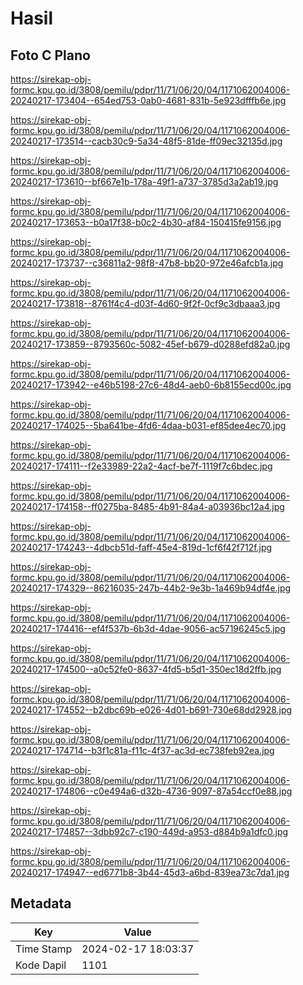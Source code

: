 # Hasil

## Foto C Plano

https://sirekap-obj-formc.kpu.go.id/3808/pemilu/pdpr/11/71/06/20/04/1171062004006-20240217-173404--654ed753-0ab0-4681-831b-5e923dfffb6e.jpg

https://sirekap-obj-formc.kpu.go.id/3808/pemilu/pdpr/11/71/06/20/04/1171062004006-20240217-173514--cacb30c9-5a34-48f5-81de-ff09ec32135d.jpg

https://sirekap-obj-formc.kpu.go.id/3808/pemilu/pdpr/11/71/06/20/04/1171062004006-20240217-173610--bf667e1b-178a-49f1-a737-3785d3a2ab19.jpg

https://sirekap-obj-formc.kpu.go.id/3808/pemilu/pdpr/11/71/06/20/04/1171062004006-20240217-173653--b0a17f38-b0c2-4b30-af84-150415fe9156.jpg

https://sirekap-obj-formc.kpu.go.id/3808/pemilu/pdpr/11/71/06/20/04/1171062004006-20240217-173737--c36811a2-98f8-47b8-bb20-972e46afcb1a.jpg

https://sirekap-obj-formc.kpu.go.id/3808/pemilu/pdpr/11/71/06/20/04/1171062004006-20240217-173818--8761f4c4-d03f-4d60-9f2f-0cf9c3dbaaa3.jpg

https://sirekap-obj-formc.kpu.go.id/3808/pemilu/pdpr/11/71/06/20/04/1171062004006-20240217-173859--8793560c-5082-45ef-b679-d0288efd82a0.jpg

https://sirekap-obj-formc.kpu.go.id/3808/pemilu/pdpr/11/71/06/20/04/1171062004006-20240217-173942--e46b5198-27c6-48d4-aeb0-6b8155ecd00c.jpg

https://sirekap-obj-formc.kpu.go.id/3808/pemilu/pdpr/11/71/06/20/04/1171062004006-20240217-174025--5ba641be-4fd6-4daa-b031-ef85dee4ec70.jpg

https://sirekap-obj-formc.kpu.go.id/3808/pemilu/pdpr/11/71/06/20/04/1171062004006-20240217-174111--f2e33989-22a2-4acf-be7f-1119f7c6bdec.jpg

https://sirekap-obj-formc.kpu.go.id/3808/pemilu/pdpr/11/71/06/20/04/1171062004006-20240217-174158--ff0275ba-8485-4b91-84a4-a03936bc12a4.jpg

https://sirekap-obj-formc.kpu.go.id/3808/pemilu/pdpr/11/71/06/20/04/1171062004006-20240217-174243--4dbcb51d-faff-45e4-819d-1cf6f42f712f.jpg

https://sirekap-obj-formc.kpu.go.id/3808/pemilu/pdpr/11/71/06/20/04/1171062004006-20240217-174329--86216035-247b-44b2-9e3b-1a469b94df4e.jpg

https://sirekap-obj-formc.kpu.go.id/3808/pemilu/pdpr/11/71/06/20/04/1171062004006-20240217-174416--ef4f537b-6b3d-4dae-9056-ac57196245c5.jpg

https://sirekap-obj-formc.kpu.go.id/3808/pemilu/pdpr/11/71/06/20/04/1171062004006-20240217-174500--a0c52fe0-8637-4fd5-b5d1-350ec18d2ffb.jpg

https://sirekap-obj-formc.kpu.go.id/3808/pemilu/pdpr/11/71/06/20/04/1171062004006-20240217-174552--b2dbc69b-e026-4d01-b691-730e68dd2928.jpg

https://sirekap-obj-formc.kpu.go.id/3808/pemilu/pdpr/11/71/06/20/04/1171062004006-20240217-174714--b3f1c81a-f11c-4f37-ac3d-ec738feb92ea.jpg

https://sirekap-obj-formc.kpu.go.id/3808/pemilu/pdpr/11/71/06/20/04/1171062004006-20240217-174806--c0e494a6-d32b-4736-9097-87a54ccf0e88.jpg

https://sirekap-obj-formc.kpu.go.id/3808/pemilu/pdpr/11/71/06/20/04/1171062004006-20240217-174857--3dbb92c7-c190-449d-a953-d884b9a1dfc0.jpg

https://sirekap-obj-formc.kpu.go.id/3808/pemilu/pdpr/11/71/06/20/04/1171062004006-20240217-174947--ed6771b8-3b44-45d3-a6bd-839ea73c7da1.jpg


## Metadata

| Key        | Value               |
| ---------- | ------------------- |
| Time Stamp | 2024-02-17 18:03:37 |
| Kode Dapil | 1101                |



